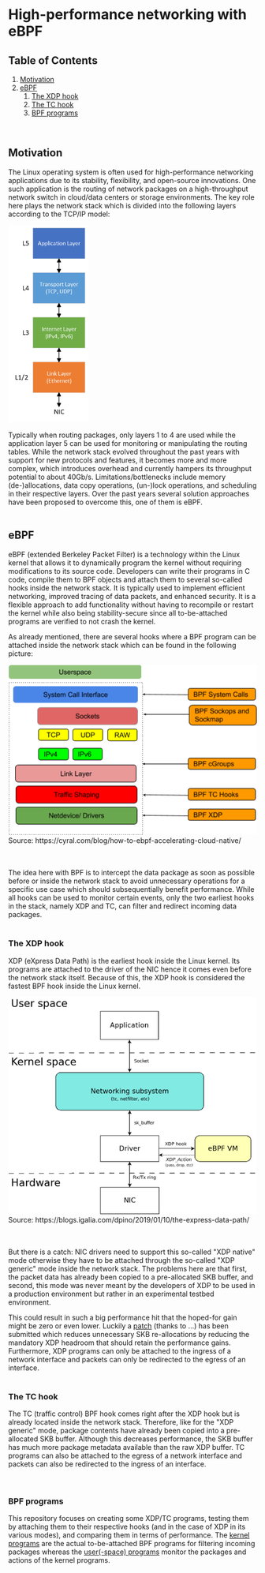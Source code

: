 # High-performance networking with eBPF
## Table of Contents
1. [Motivation](#motivation)
2. [eBPF](#ebpf)
    1. [The XDP hook](#the-xdp-hook)
    2. [The TC hook](#the-tc-hook)
    3. [BPF programs](#bpf-programs)
<br>

## Motivation
The Linux operating system is often used for high-performance networking applications due to its stability, flexibility, and open-source innovations. One such application is the routing of network packages on a high-throughput network switch in cloud/data centers or storage environments.
The key role here plays the network stack which is divided into the following layers according to the TCP/IP model:

<img src=https://github.com/tk154/eBPF-Tests/blob/main/pictures/network-stack.png height=400px>
<br>

Typically when routing packages, only layers 1 to 4 are used while the application layer 5 can be used for monitoring or manipulating the routing tables. While the network stack evolved throughout the past years with support for new protocols and features, it becomes more and more complex, which introduces overhead and currently hampers its throughput potential to about 40Gb/s. Limitations/bottlenecks include memory (de-)allocations, data copy operations, (un-)lock operations, and scheduling in their respective layers. Over the past years several solution approaches have been proposed to overcome this, one of them is eBPF.
<br><br>

## eBPF
eBPF (extended Berkeley Packet Filter) is a technology within the Linux kernel that allows it to dynamically program the kernel without requiring modifications to its source code. Developers can write their programs in C code, compile them to BPF objects and attach them to several so-called hooks inside the network stack. It is typically used to implement efficient networking, improved tracing of data packets, and enhanced security. It is a flexible approach to add functionality without having to recompile or restart the kernel while also being stability-secure since all to-be-attached programs are verified to not crash the kernel.

As already mentioned, there are several hooks where a BPF program can be attached inside the network stack which can be found in the following picture:

<img src=https://github.com/tk154/eBPF-Tests/blob/main/pictures/bpf-kernel-hooks.png>
Source: https://cyral.com/blog/how-to-ebpf-accelerating-cloud-native/
<br><br><br>

The idea here with BPF is to intercept the data package as soon as possible before or inside the network stack to avoid unnecessary operations for a specific use case which should subsequentially benefit performance. While all hooks can be used to monitor certain events, only the two earliest hooks in the stack, namely XDP and TC, can filter and redirect incoming data packages.
<br><br>

### The XDP hook
XDP (eXpress Data Path) is the earliest hook inside the Linux kernel. Its programs are attached to the driver of the NIC hence it comes even before the network stack itself. Because of this, the XDP hook is considered the fastest BPF hook inside the Linux kernel.

<img src=https://github.com/tk154/eBPF-Tests/blob/main/pictures/linux-network-stack-with-xdp.png>
Source: https://blogs.igalia.com/dpino/2019/01/10/the-express-data-path/
<br><br><br>

But there is a catch: NIC drivers need to support this so-called "XDP native" mode otherwise they have to be attached through the so-called "XDP generic" mode inside the network stack. The problems here are that first, the packet data has already been copied to a pre-allocated SKB buffer, and second, this mode was never meant by the developers of XDP to be used in a production environment but rather in an experimental testbed environment.

This could result in such a big performance hit that the hoped-for gain might be zero or even lower. Luckily a <a href="https://lore.kernel.org/bpf/20220318123323.75973f84@kicinski-fedora-pc1c0hjn.dhcp.thefacebook.com/T/" target="_blank">patch</a> (thanks to ...) has been submitted which reduces unnecessary SKB re-allocations by reducing the mandatory XDP headroom that should retain the performance gains. Furthermore, XDP programs can only be attached to the ingress of a network interface and packets can only be redirected to the egress of an interface.
<br><br>

### The TC hook
The TC (traffic control) BPF hook comes right after the XDP hook but is already located inside the network stack. Therefore, like for the "XDP generic" mode, package contents have already been copied into a pre-allocated SKB buffer. Although this decreases performance, the SKB buffer has much more package metadata available than the raw XDP buffer. TC programs can also be attached to the egress of a network interface and packets can also be redirected to the ingress of an interface.
<br><br><br>

### BPF programs
This repository focuses on creating some XDP/TC programs, testing them by attaching them to their respective hooks (and in the case of XDP in its various modes), and comparing them in terms of performance. The <a href="https://github.com/tk154/eBPF-Tests/tree/main/kernel">kernel programs</a> are the actual to-be-attached BPF programs for filtering incoming packages whereas the <a href="https://github.com/tk154/eBPF-Tests/tree/main/user">user(-space) programs</a> monitor the packages and actions of the kernel programs.
